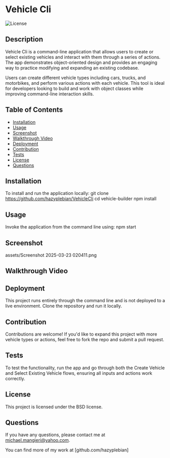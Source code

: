 # Vehicle Cli

![License](https://img.shields.io/badge/License-BSD-blue.svg)

## Description

Vehicle Cli is a command-line application that allows users to create or select existing vehicles and interact with them through a series of actions. The app demonstrates object-oriented design and provides an engaging way to practice modifying and expanding an existing codebase.

Users can create different vehicle types including cars, trucks, and motorbikes, and perform various actions with each vehicle. This tool is ideal for developers looking to build and work with object classes while improving command-line interaction skills.

## Table of Contents

- [Installation](#Installation)
- [Usage](#Usage)
- [Screenshot](#Screenshot)
- [Walkthrough Video](#Walkthrough-Video)
- [Deployment](#Deployment)
- [Contribution](#Contribution)
- [Tests](#Tests)
- [License](#License)
- [Questions](#Questions)

## Installation

To install and run the application locally:
git clone https://github.com/hazyplebian/VehicleCli
cd vehicle-builder
npm install

## Usage

Invoke the application from the command line using:
npm start

## Screenshot

assets/Screenshot 2025-03-23 020411.png

## Walkthrough Video


## Deployment

This project runs entirely through the command line and is not deployed to a live environment. Clone the repository and run it locally.

## Contribution

Contributions are welcome! If you'd like to expand this project with more vehicle types or actions, feel free to fork the repo and submit a pull request.

## Tests

To test the functionality, run the app and go through both the Create Vehicle and Select Existing Vehicle flows, ensuring all inputs and actions work correctly.

## License

This project is licensed under the BSD license.

## Questions

If you have any questions, please contact me at michael.mangieri@yahoo.com.

You can find more of my work at [github.com/hazyplebian]
